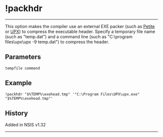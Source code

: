 # !packhdr

---

This option makes the compiler use an external EXE packer (such as [Petite][1] or [UPX][2]) to compress the executable header. Specify a temporary file name (such as "temp.dat") and a command line (such as "C:\program files\upx\upx -9 temp.dat") to compress the header.

## Parameters

    tempfile command

## Example

	!packhdr "$%TEMP%\exehead.tmp" '"C:\Program Files\UPX\upx.exe" "$%TEMP%\exehead.tmp"'

## History

Added in NSIS v1.32

---

[1]: http://www.un4seen.com/petite/
[2]: http://upx.sourceforge.net/